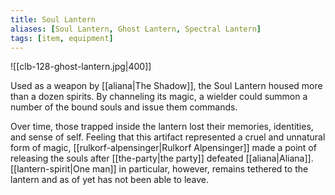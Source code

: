 ```yaml
---
title: Soul Lantern
aliases: [Soul Lantern, Ghost Lantern, Spectral Lantern]
tags: [item, equipment]
---
```

![[clb-128-ghost-lantern.jpg|400]]

Used as a weapon by [[aliana|The Shadow]], the Soul Lantern housed more than a dozen spirits. By channeling its magic, a wielder could summon a number of the bound souls and issue them commands.

Over time, those trapped inside the lantern lost their memories, identities, and sense of self. Feeling that this artifact represented a cruel and unnatural form of magic, [[rulkorf-alpensinger|Rulkorf Alpensinger]] made a point of releasing the souls after [[the-party|the party]] defeated [[aliana|Aliana]]. [[lantern-spirit|One man]] in particular, however, remains tethered to the lantern and as of yet has not been able to leave.